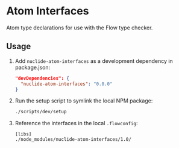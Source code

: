 # Atom Interfaces

Atom type declarations for use with the Flow type checker.

## Usage

1. Add `nuclide-atom-interfaces` as a development dependency in
   package.json:

    ```json
    "devDependencies": {
      "nuclide-atom-interfaces": "0.0.0"
    }
    ```

2. Run the setup script to symlink the local NPM package:

    ```sh
    ./scripts/dev/setup
    ```

3. Reference the interfaces in the local `.flowconfig`:

    ```
    [libs]
    ./node_modules/nuclide-atom-interfaces/1.0/
    ```
